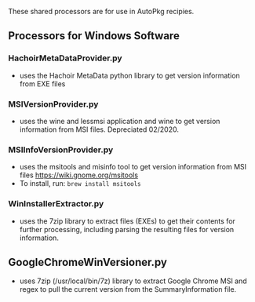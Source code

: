 These shared processors are for use in AutoPkg recipies. 

## Processors for Windows Software

### HachoirMetaDataProvider.py
- uses the Hachoir MetaData python library to get version information from EXE files

### MSIVersionProvider.py
- uses the wine and lessmsi application and wine to get version information from MSI files. Depreciated 02/2020.

### MSIInfoVersionProvider.py
- uses the msitools and misinfo tool to get version information from MSI files https://wiki.gnome.org/msitools
- To install, run: `brew install msitools`

### WinInstallerExtractor.py
- uses the 7zip library to extract files (EXEs) to get their contents for further processing, including parsing the resulting files for version information. 

## GoogleChromeWinVersioner.py
- uses 7zip (/usr/local/bin/7z) library to extract Google Chrome MSI and regex to pull the current version from the SummaryInformation file.
